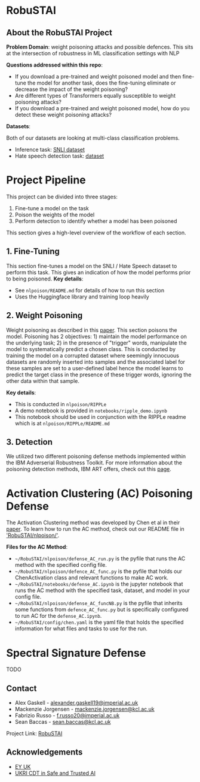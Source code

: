 # RobuSTAI

<!-- ABOUT THE PROJECT -->
## About the RobuSTAI Project

**Problem Domain**: weight poisoning attacks and possible defences. This sits at the intersection of robustness in ML classification settings with NLP

**Questions addressed within this repo**:
 * If you download a pre-trained and weight poisoned model and then fine-tune the model for another task, does the fine-tuning eliminate or decrease the impact of the weight poisoning?
 * Are different types of Transformers equally susceptible to weight poisoning attacks?
 * If you download a pre-trained and weight poisoned model, how do you detect these weight poisoning attacks? 

**Datasets**:

Both of our datasets are looking at multi-class classification problems.
* Inference task: [SNLI dataset](https://nlp.stanford.edu/projects/snli/)
* Hate speech detection task: [dataset](https://github.com/t-davidson/hate-speech-and-offensive-language/tree/master/data)  


# Project Pipeline

This project can be divided into three stages:
1. Fine-tune a model on the task
2. Poison the weights of the model
3. Perform detection to identify whether a model has been poisoned

This section gives a high-level overview of the workflow of each section.

## 1. Fine-Tuning

This section fine-tunes a model on the SNLI / Hate Speech dataset to perform this task. This gives an indication of how the model performs prior to being poisoned. 
**Key details**:
- See ```nlpoison/README.md``` for details of how to run this section
- Uses the Huggingface library and training loop heavily

## 2. Weight Poisoning

Weight poisoning as described in this [paper](https://github.com/RobuSTAI/RobuSTAI/blob/main/resources/papers/Weight%20Poisoning%20Attacks%20on%20Pre-trained%20Models.pdf).
This section poisons the model. Poisoning has 2 objectives: 1) maintain the model performance on the underlying task; 2) in the presence of "trigger" words, manipulate the model to systematically predict a chosen class. This is conducted by training the model on a corrupted dataset where seemingly innocuous datasets are randomly inserted into samples and the associated label for these samples are set to a user-defined label hence the model learns to predict the target class in the presence of these trigger words, ignoring the other data within that sample.

**Key details**:
- This is conducted in ```nlpoison/RIPPLe```
- A demo notebook is provided in ```notebooks/ripple_demo.ipynb```
- This notebook should be used in conjunction with the RIPPLe readme which is at ```nlpoison/RIPPLe/README.md```

## 3. Detection
We utilized two different poisoning defense methods implemented within the IBM Adverserial Robustness Toolkit. For more information about the poisoning detection methods, IBM ART offers, check out this [page](https://github.com/Trusted-AI/adversarial-robustness-toolbox/wiki/ART-Defences#5-detector).

# Activation Clustering (AC) Poisoning Defense
The Activation Clustering method was developed by Chen et al in their [paper](https://arxiv.org/abs/1811.03728). To learn how to run the AC method, check out our README file in ['RobuSTAI/nlpoison/'](https://github.com/RobuSTAI/RobuSTAI/tree/main/nlpoison).

**Files for the AC Method**:
- ```~/RobuSTAI/nlpoison/defense_AC_run.py``` is the pyfile that runs the AC method with the specified config file.
- ```~/RobuSTAI/nlpoison/defence_AC_func.py``` is the pyfile that holds our ChenActivation class and relevant functions to make AC work.
- ```~/RobuSTAI/notebooks/defense_AC.ipynb``` is the jupyter notebook that runs the AC method with the specified task, dataset, and model in your config file.
- ```~/RobuSTAI/nlpoison/defense_AC_funcNB.py``` is the pyfile that inherits some functions from ```defence_AC_func.py``` but is specifically configured to run AC for the ```defense_AC.ipynb```.
- ```~/RobuSTAI/config/chen.yaml``` is the yaml file that holds the specified information for what files and tasks to use for the run.

# Spectral Signature Defense
TODO

<!-- CONTACT -->
## Contact

* Alex Gaskell - alexander.gaskell19@imperial.ac.uk  
* Mackenzie Jorgensen - mackenzie.jorgensen@kcl.ac.uk  
* Fabrizio Russo - f.russo20@imperial.ac.uk  
* Sean Baccas - sean.baccas@kcl.ac.uk  

Project Link: [RobuSTAI](https://github.com/RobuSTAI/RobuSTAI)

<!-- ACKNOWLEDGEMENTS -->
## Acknowledgements
* [EY UK](https://www.ey.com/en_uk)
* [UKRI CDT in Safe and Trusted AI](https://safeandtrustedai.org/)
